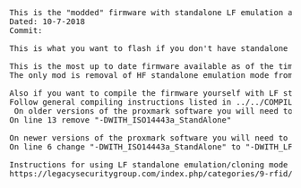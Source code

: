 <pre>
This is the "modded" firmware with standalone LF emulation and standalone cloning enabled.
Dated: 10-7-2018
Commit: 

This is what you want to flash if you don't have standalone LF emulation.

This is the most up to date firmware available as of the time of this posting.
The only mod is removal of HF standalone emulation mode from the makefile thus enabling LF mode.

Also if you want to compile the firmware yourself with LF standalone emulation mode enabled:
Follow general compiling instructions listed in ../../COMPILING-INSTRUCTIONS-KALI-2016.MD plus modify the makefile
 On older versions of the proxmark software you will need to odify /armsrc/Makefile
On line 13 remove "-DWITH_ISO14443a_StandAlone"

On newer versions of the proxmark software you will need to modify /common/Makefile_Enabled_Options.common 
On line 6 change "-DWITH_ISO14443a_StandAlone" to "-DWITH_LF_StandAlone"

Instructions for using LF standalone emulation/cloning mode on the elechouse RDV2 and standard version of the proxmark3 can be found at:
https://legacysecuritygroup.com/index.php/categories/9-rfid/7-proxmark-3-emulating-hid-tags-in-standalone-mode
</pre>
